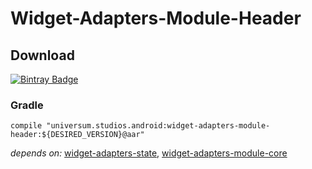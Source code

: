 Widget-Adapters-Module-Header
===============

## Download ##
[![Bintray Badge](https://api.bintray.com/packages/universum-studios/android/universum.studios.android%3Awidget-adapters/images/download.svg)](https://bintray.com/universum-studios/android/universum.studios.android%3Awidget-adapters/_latestVersion)

### Gradle ###

    compile "universum.studios.android:widget-adapters-module-header:${DESIRED_VERSION}@aar"

_depends on:_
[widget-adapters-state](https://github.com/universum-studios/android_widget_adapters/tree/master/library-state),
[widget-adapters-module-core](https://github.com/universum-studios/android_widget_adapters/tree/master/library-module-core)